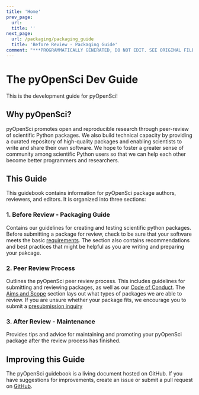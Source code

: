 ```yaml
---
title: 'Home'
prev_page:
  url: 
  title: ''
next_page:
  url: /packaging/packaging_guide
  title: 'Before Review - Packaging Guide'
comment: "***PROGRAMMATICALLY GENERATED, DO NOT EDIT. SEE ORIGINAL FILES IN /content***"
---
```

# The pyOpenSci Dev Guide

This is the development guide for pyOpenSci!

## Why pyOpenSci?
pyOpenSci promotes open and reproducible research through peer-review of scientific Python packages. We also build technical capacity by providing a curated repository of high-quality packages and enabling scientists to write and share their own software. We hope to foster a greater sense of community among scientific Python users so that we can help each other become better programmers and researchers.

## This Guide
This guidebook contains information for pyOpenSci package authors, reviewers, and editors. It is organized into three sections:

### 1. Before Review - Packaging Guide
Contains our guidelines for creating and testing scientific python packages. Before submitting a package for review, check to be sure that your software meets the basic [requirements](packaging/packaging_guide#overview). The section also contains recommendations and best practices that might be helpful as you are writing and preparing your pakcage.

### 2. Peer Review Process
Outlines the pyOpenSci peer review process. This includes guidelines for submitting and reviewing packages, as well as our [Code of Conduct](peer_review/coc). The [Aims and Scope](peer_review/aims_scope) section lays out what types of packages we are able to review. If you are unsure whether your package fits, we encourage you to submit a [presubmission inquiry](peer_review/author_guide#presubmission)

### 3. After Review - Maintenance
Provides tips and advice for maintaining and promoting your pyOpenSci package after the review process has finished.

## Improving this Guide
The pyOpenSci guidebook is a living document hosted on GitHub. If you have suggestions for improvements, create an issue or submit a pull request on [GitHub](https://github.com/pyOpenSci/dev_guide).
